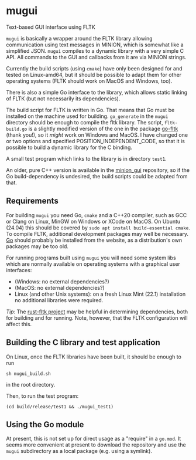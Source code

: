 # mugui
Text-based GUI interface using FLTK

`mugui` is basically a wrapper around the FLTK library allowing communication using text messages in MINION, which is somewhat like a simplified JSON. `mugui` compiles to a dynamic library with a very simple C API. All commands to the GUI and callbacks from it are via MINION strings.

Currently the build scripts (using `cmake`) have only been designed for and tested on Linux-amd64, but it should be possible to adapt them for other operating systems (FLTK should work on MacOS and Windows, too).

There is also a simple Go interface to the library, which allows static linking of FLTK (but not necessarily its dependencies).

The build script for FLTK is written in Go. That means that Go must be installed on the machine used for building. `go_generate` in the `mugui` directory should be enough to compile the fltk library. The script, `fltk-build.go` is a slightly modified version of the one in the package [go-fltk](https://github.com/pwiecz/go-fltk) (thank you!), so it _might_ work on Windows and MacOS. I have changed one or two options and specified POSITION_INDEPENDENT_CODE, so that it is possible to build a dynamic library for the C binding.

A small test program which links to the library is in directory `test1`.

An older, pure C++ version is available in the [minion_gui](https://github.com/gradgrind/minion_gui) repository, so if the Go build-dependency is undesired, the build scripts could be adapted from that.

## Requirements

For building `mugui` you need Go, `cmake` and a C++20 compiler, such as GCC or Clang on Linux, MinGW on Windows or XCode on MacOS. On Ubuntu (24.04) this should be covered by `sudo apt install build-essential cmake`. To compile FLTK, additional development packages may well be necessary. [Go](https://go.dev) should probably be installed from the website, as a distribution's own packages may be too old.

For running programs built using `mugui` you will need some system libs which are normally available on operating systems with a graphical user interfaces:

- (Windows: no external dependencies?)
- (MacOS: no external dependencies?)
- Linux (and other Unix systems): on a fresh Linux Mint (22.1) installation no additional libraries were required.

*Tip*: The [rust-fltk project](https://github.com/fltk-rs/fltk-rs) may be helpful in determining dependencies, both for building and for running. Note, however, that the FLTK configuration will affect this.

## Building the C library and test application

On Linux, once the FLTK libraries have been built, it should be enough to run

`sh mugui_build.sh`

in the root directory.

Then, to run the test program:

`(cd build/release/test1 && ./mugui_test1)`

## Using the Go module

At present, this is not set up for direct usage as a "require" in a `go.mod`. It seems more convenient at present to download the repository and use the `mugui` subdirectory as a local package (e.g. using a symlink).
